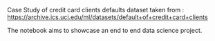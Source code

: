 Case Study of credit card clients defaults dataset taken from : https://archive.ics.uci.edu/ml/datasets/default+of+credit+card+clients

The notebook aims to showcase an end to end data science project. 
